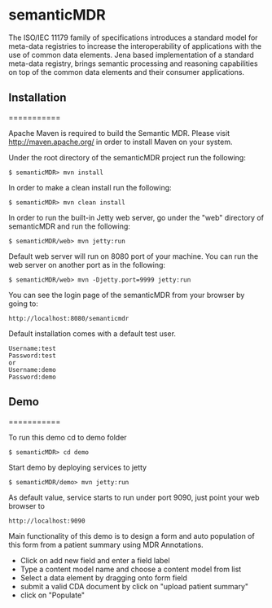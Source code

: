 semanticMDR
===========

The ISO/IEC 11179 family of specifications introduces a standard model 
for meta-data registries to increase the interoperability of applications 
with the use of common data elements. Jena based implementation of a standard 
meta-data registry, brings semantic processing and reasoning capabilities 
on top of the common data elements and their consumer applications.

## Installation
===========

Apache Maven is required to build the Semantic MDR. Please visit
http://maven.apache.org/ in order to install Maven on your system.

Under the root directory of the semanticMDR project run the following:

	$ semanticMDR> mvn install

In order to make a clean install run the following:

	$ semanticMDR> mvn clean install

In order to run the built-in Jetty web server, go under the "web" directory of
semanticMDR and run the following:

	$ semanticMDR/web> mvn jetty:run 

Default web server will run on 8080 port of your machine. You can run the web server
on another port as in the following:

	$ semanticMDR/web> mvn -Djetty.port=9999 jetty:run

You can see the login page of the semanticMDR from your browser by going to:

	http://localhost:8080/semanticmdr

Default installation comes with a default test user.
	
	Username:test
	Password:test
	or
	Username:demo
	Password:demo

## Demo
===========

 To run this demo cd to demo folder
 
	$ semanticMDR> cd demo
	
 Start demo by deploying services to jetty
	
	$ semanticMDR/demo> mvn jetty:run
	
 As default value, service starts to run under port 9090, just point your web browser to
 
	http://localhost:9090
	
 Main functionality of this demo is to design a form and auto population of this form from a patient summary using MDR Annotations.
 - Click on add new field and enter a field label
 - Type a content model name and choose a content model from list
 - Select a data element by dragging onto form field
 - submit a valid CDA document by click on "upload patient summary" 
 - click on "Populate"
